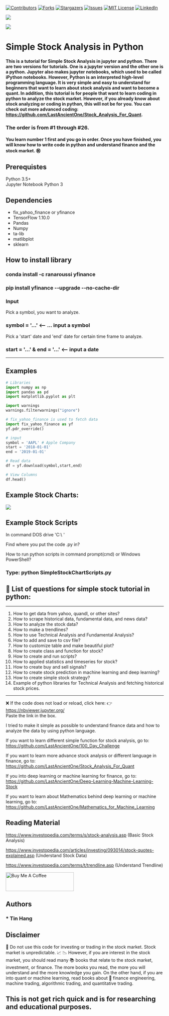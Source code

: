 
[![Contributors][contributors-shield]][contributors-url]
[![Forks][forks-shield]][forks-url]
[![Stargazers][stars-shield]][stars-url]
[![Issues][issues-shield]][issues-url]
[![MIT License][license-shield]][license-url]
[![LinkedIn][linkedin-shield]][linkedin-url]  

<a href="https://www.buymeacoffee.com/lastancientone" target="_blank"><img src="https://cdnjs.buymeacoffee.com/1.0.0/button.prod.min.js" data-name="bmc-button" data-slug="lastancientone" data-color="#FFDD00" data-emoji="📖" data-font="Cookie" data-text="Buy me a book" data-outline-color="#000000" data-font-color="#000000" data-coffee-color="#ffffff" ></a>  

<!-- MARKDOWN LINKS & IMAGES -->
<!-- https://www.markdownguide.org/basic-syntax/#reference-style-links -->
[contributors-shield]: https://img.shields.io/github/contributors/LastAncientOne/SimpleStockAnalysisPython.svg?style=for-the-badge
[contributors-url]: https://github.com/LastAncientOne/SimpleStockAnalysisPython/graphs/contributors
[forks-shield]: https://img.shields.io/github/forks/LastAncientOne/SimpleStockAnalysisPython.svg?style=for-the-badge
[forks-url]: https://github.com/LastAncientOne/SimpleStockAnalysisPython/network/members
[stars-shield]: https://img.shields.io/github/stars/LastAncientOne/SimpleStockAnalysisPython.svg?style=for-the-badge
[stars-url]: https://github.com/LastAncientOne/SimpleStockAnalysisPython/stargazers
[issues-shield]: https://img.shields.io/github/issues/LastAncientOne/SimpleStockAnalysisPython.svg?style=for-the-badge
[issues-url]: https://github.com/LastAncientOne/SimpleStockAnalysisPython/issues
[license-shield]: https://img.shields.io/github/license/LastAncientOne/SimpleStockAnalysisPython.svg?style=for-the-badge
[license-url]: LICENSE
[linkedin-shield]: https://img.shields.io/badge/-LinkedIn-black.svg?style=for-the-badge&logo=linkedin&colorB=555
[linkedin-url]: https://linkedin.com/in/tin-hang

<img src="Title.PNG">

# Simple Stock Analysis in Python

#### This is a tutorial for Simple Stock Analysis in jupyter and python. There are two versions for tutorials. One is a jupyter version and the other one is a python. Jupyter also makes jupyter notebooks, which used to be called iPython notebooks.  However, Python is an interpreted high-level programming language. It is very simple and easy to understand for beginners that want to learn about stock analysis and want to become a quant. In addition, this tutorial is for people that want to learn coding in python to analyze the stock market. However, if you already know about stock analyzing or coding in python, this will not be for you. You can check out more advanced coding: https://github.com/LastAncientOne/Stock_Analysis_For_Quant.   

### The order is from #1 through #26.
#### You learn number 1 first and you go in order. Once you have finished, you will know how to write code in python and understand finance and the stock market. :congratulations:

## Prerequistes
Python 3.5+  
Jupyter Notebook Python 3  

## Dependencies  
* fix_yahoo_finance or yfinance  
* TensorFlow 1.10.0  
* Pandas  
* Numpy  
* ta-lib  
* matlibplot  
* sklearn    
 
 
## How to install library  
### conda install -c ranaroussi yfinance  
### pip install yfinance --upgrade --no-cache-dir    

### Input
Pick a symbol, you want to analyze. 

### symbol = '...' <-- ... input a symbol

Pick a 'start' date and 'end' date for certain time frame to analyze. 

### start = '...' & end = '...' <-- input a date
______________________________________________________________________________________________________________________________
## Examples 
```python
# Libraries
import numpy as np
import pandas as pd
import matplotlib.pyplot as plt

import warnings
warnings.filterwarnings("ignore")

# fix_yahoo_finance is used to fetch data 
import fix_yahoo_finance as yf
yf.pdr_override()

# input
symbol = 'AAPL' # Apple Company
start = '2018-01-01'
end = '2019-01-01'

# Read data 
df = yf.download(symbol,start,end)

# View Columns
df.head()
```

## Example Stock Charts:
<img src="stock_chart.png">

## Example Stock Scripts
In command DOS drive 'C:\ ' 

Find where you put the code .py in?

How to run python scripts in command prompt(cmd) or Windows PowerShell?

### Type: python SimpleStockChartScripts.py

## &#x1F34E; List of questions for simple stock tutorial in python:
______________________________________________________________________________________________________________________________
  1. How to get data from yahoo, quandl, or other sites?
  2. How to scrape historical data, fundamental data, and news data?
  3. How to analyze the stock data?
  4. How to make a trendlines?
  5. How to use Technical Analysis and Fundamental Analysis?
  6. How to add and save to csv file?
  7. How to customize table and make beautiful plot?
  8. How to create class and function for stock?
  9. How to create and run scripts?
  10. How to applied statistics and timeseries for stock?
  11. How to create buy and sell signals? 
  12. How to create stock prediction in machine learning and deep learning?
  13. How to create simple stock strategy?
  14. Example of python libraries for Technical Analysis and fetching historical stock prices.

______________________________________________________________________________________________________________________________

:x: If the code does not load or reload, click here: :point_right: https://nbviewer.jupyter.org/  
Paste the link in the box.   

I tried to make it simple as possible to understand finance data and how to analyze the data by using python language.

If you want to learn different simple function for stock analysis, go to:
https://github.com/LastAncientOne/100_Day_Challenge

If you want to learn more advance stock analysis or different language in finance, go to:
https://github.com/LastAncientOne/Stock_Analysis_For_Quant

If you into deep learning or machine learning for finance, go to:
https://github.com/LastAncientOne/Deep-Learning-Machine-Learning-Stock

If you want to learn about Mathematics behind deep learning or machine learning, go to:
https://github.com/LastAncientOne/Mathematics_for_Machine_Learning

## Reading Material
https://www.investopedia.com/terms/s/stock-analysis.asp (Basic Stock Analysis)

https://www.investopedia.com/articles/investing/093014/stock-quotes-explained.asp (Understand Stock Data)

https://www.investopedia.com/terms/t/trendline.asp (Understand Trendline)  

<a href="https://www.buymeacoffee.com/lastancientone" target="_blank"><img src="https://cdn.buymeacoffee.com/buttons/v2/default-yellow.png" alt="Buy Me A Coffee" style="height: 60px !important;width: 217px !important;" ></a>  

## Authors  
### * Tin Hang  

## Disclaimer
&#x1F53B; Do not use this code for investing or trading in the stock market. Stock market is unpredictable. :chart_with_upwards_trend: :chart_with_downwards_trend:  However, if you are interest in the stock market, you should read many :books: books that relate to the stock market, investment, or finance. The more books you read, the more you will understand and the more knowledge you gain. On the other hand, if you are into quant or machine learning, read books about :blue_book: finance engineering, machine trading, algorithmic trading, and quantitative trading. 

## This is not get rich quick and is for researching and educational purposes.
